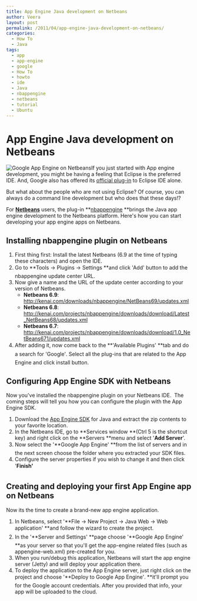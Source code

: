 ```yaml
---
title: App Engine Java development on Netbeans
author: Veera
layout: post
permalink: /2011/04/app-engine-java-development-on-netbeans/
categories:
  - How To
  - Java
tags:
  - app
  - app-engine
  - google
  - How To
  - howto
  - ide
  - Java
  - nbappengine
  - netbeans
  - tutorial
  - Ubuntu
---
```

# App Engine Java development on Netbeans

![Google App Engine on Netbeans][1]If you just started with App engine development, you might be having a feeling that Eclipse is the preferred IDE. And, Google also has offered its [official plug-in][2] to Eclipse IDE alone.

 [1]: http://veerasundar.com/img/2011/04/nb.png "Google App Engine on Netbeans"
 [2]: http://code.google.com/appengine/docs/java/tools/eclipse.html "It's easy to use the Eclipse development environment to develop your Java App Engine application, just as you can to develop any other servlet-based web application. With the Google Plugin for Eclipse, it's even easier. The plugin lets you create, test and upload App Engine applications from within Eclipse."

But what about the people who are not using Eclipse? Of course, you can always do a command line development but who does that these days!?

For **[Netbeans][3]** users, the plug-in **[nbappengine][4] **brings the Java app engine development to the Netbeans platform. Here's how you can start developing your app engine apps on Netbeans.

 [3]: http://netbeans.org/
 [4]: http://kenai.com/projects/nbappengine/pages/Home "Plugin enables J2EE development web modules on Google App Engine."

## Installing nbappengine plugin on Netbeans

1.  First thing first: Install the latest Netbeans (6.9 at the time of typing these characters) and open the IDE.
2.  Go to **Tools -> Plugins -> Settings **and click 'Add' button to add the nbappengine update center URL.
3.  Now give a name and the URL of the update center according to your version of Netbeans. 
    *   **Netbeans 6.9**: http://kenai.com/downloads/nbappengine/NetBeans69/updates.xml
    *   **Netbeans 6.8**: http://kenai.com/projects/nbappengine/downloads/download/Latest_NetBeans68/updates.xml
    *   **Netbeans 6.7**: http://kenai.com/projects/nbappengine/downloads/download/1.0_NetBeans671/updates.xml
4.  After adding it, now come back to the **'Available Plugins' **tab and do a search for 'Google'. Select all the plug-ins that are related to the App Engine and click install button.

## Configuring App Engine SDK with Netbeans

Now you've installed the nbappengine plugin on your Netbeans IDE.  The coming steps will tell you how you can configure the plugin with the App Engine SDK.

1.  Download the [App Engine SDK][5] for Java and extract the zip contents to your favorite location.
2.  In the Netbeans IDE, go to **Services window **(Ctrl 5 is the shortcut key) and right click on the **Servers **menu and select '**Add Server**'.
3.  Now select the '**Google App Engine' **from the list of servers and in the next screen choose the folder where you extracted your SDK files.
4.  Configure the server properties if you wish to change it and then click '**Finish'**

 [5]: http://code.google.com/appengine/downloads.html#Google_App_Engine_SDK_for_Java

## Creating and deploying your first App Engine app on Netbeans

Now its the time to create a brand-new app engine application.

1.  In Netbeans, select '**File -> New Project -> Java Web -> Web application' **and follow the wizard to create the project.
2.  In the '**Server and Settings' **page choose '**Google App Engine' **as your server so that you'll get the app-engine related files (such as appengine-web.xml) pre-created for you.
3.  When you run/debug this application, Netbeans will start the app engine server (Jetty) and will deploy your application there.
4.  To deploy the application to the App Engine server, just right click on the project and choose '**Deploy to Google App Engine'. **it'll prompt you for the Google account credentials. After you provided that info, your app will be uploaded to the cloud.